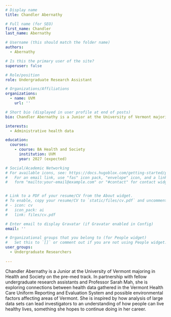 ```yaml
---
# Display name
title: Chandler Abernathy

# Full name (for SEO)
first_name: Chandler
last_name: Abernathy

# Username (this should match the folder name)
authors:
  - Abernathy

# Is this the primary user of the site?
superuser: false

# Role/position
role: Undergraduate Research Assistant

# Organizations/Affiliations
organizations:
  - name: UVM
    url: ''

# Short bio (displayed in user profile at end of posts)
bio: Chandler Abernathy is a Junior at the University of Vermont majoring in Health and Society on the pre-med track. In partnership with fellow undergraduate research assistants and Professor Sarah Mah, she is exploring connections between health data gathered in the Vermont Health Care Uniform Reporting and Evaluation System and possible environmental factors affecting areas of Vermont. She is inspired by how analysis of large data sets can lead investigators to an understanding of how people can live healthy lives, something she hopes to continue doing in her career. 

interests:
  - Administrative health data

education:
  courses:
    - course: BA Health and Society
      institution: UVM
      year: 2027 (expected)

# Social/Academic Networking
# For available icons, see: https://docs.hugoblox.com/getting-started/page-builder/#icons
#   For an email link, use "fas" icon pack, "envelope" icon, and a link in the
#   form "mailto:your-email@example.com" or "#contact" for contact widget.


# Link to a PDF of your resume/CV from the About widget.
# To enable, copy your resume/CV to `static/files/cv.pdf` and uncomment the lines below.
# - icon: cv
#   icon_pack: ai
#   link: files/cv.pdf

# Enter email to display Gravatar (if Gravatar enabled in Config)
email: ''

# Organizational groups that you belong to (for People widget)
#   Set this to `[]` or comment out if you are not using People widget.
user_groups:
  - Undergraduate Researchers
  
---
```


Chandler Abernathy is a Junior at the University of Vermont majoring in Health and Society on the pre-med track. In partnership with fellow undergraduate research assistants and Professor Sarah Mah, she is exploring connections between health data gathered in the Vermont Health Care Uniform Reporting and Evaluation System and possible environmental factors affecting areas of Vermont. She is inspired by how analysis of large data sets can lead investigators to an understanding of how people can live healthy lives, something she hopes to continue doing in her career. 